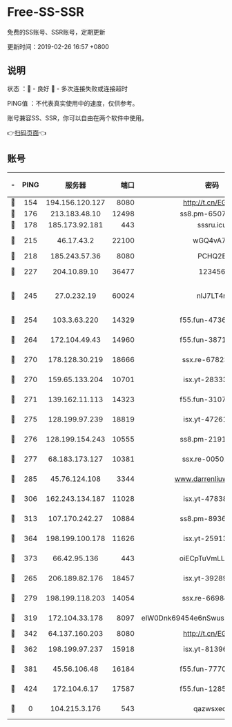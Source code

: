 # Free-SS-SSR

免费的SS账号、SSR账号，定期更新

更新时间：2019-02-26 16:57 +0800

## 说明

状态     ：🙂 - 良好 🙁 - 多次连接失败或连接超时

PING值   ：不代表真实使用中的速度，仅供参考。

账号兼容SS、SSR，你可以自由在两个软件中使用。

👉[扫码页面](https://liesauer.github.io/free-ss-ssr.github.io/)👈

## 账号

|-|PING|服务器|端口|密码|加密方式|区域|
|:----:|:----:|:-----:|-----:|:----:|:----:|:----:|
|🙂|154|194.156.120.127|8080|http://t.cn/EGJIyrl|rc4-md5|RU|
|🙂|176|213.183.48.10|12498|ss8.pm-65077768|rc4-md5|RU|
|🙂|178|185.173.92.181|443|sssru.icu|rc4-md5|RU|
|🙂|215|46.17.43.2|22100|wGQ4vA7D|aes-256-gcm|RU|
|🙂|218|185.243.57.36|8080|PCHQ2E|rc4-md5|US|
|🙂|227|204.10.89.10|36477|123456|aes-256-cfb|US|
|🙂|245|27.0.232.19|60024|nIJ7LT4n|xchacha20-ietf-poly1305|HK|
|🙂|254|103.3.63.220|14329|f55.fun-47367810|aes-256-cfb|SG|
|🙂|264|172.104.49.43|14960|f55.fun-38711662|aes-256-cfb|SG|
|🙂|270|178.128.30.219|18666|ssx.re-67823309|aes-256-cfb|SG|
|🙂|270|159.65.133.204|10701|isx.yt-28333827|aes-256-cfb|SG|
|🙂|271|139.162.11.113|14323|f55.fun-31072874|aes-256-cfb|SG|
|🙂|275|128.199.97.239|18819|isx.yt-47261085|aes-256-cfb|SG|
|🙂|276|128.199.154.243|10555|ss8.pm-21916657|aes-256-cfb|SG|
|🙂|277|68.183.173.127|10381|ssx.re-00501672|aes-256-cfb|US|
|🙂|285|45.76.124.108|3344|www.darrenliuwei.com|aes-256-cfb|AU|
|🙂|306|162.243.134.187|11028|isx.yt-47838069|aes-256-cfb|US|
|🙂|313|107.170.242.27|10884|ss8.pm-89367697|aes-256-cfb|US|
|🙂|364|198.199.100.178|11626|isx.yt-25913168|aes-256-cfb|US|
|🙂|373|66.42.95.136|443|oiECpTuVmLLxk4Ts|aes-256-cfb|US|
|🙂|265|206.189.82.176|18457|isx.yt-39289434|aes-256-cfb|SG|
|🙂|279|198.199.118.203|14054|ssx.re-66984414|aes-256-cfb|US|
|🙂|319|172.104.33.178|8097|eIW0Dnk69454e6nSwuspv9DmS201tQ0D|aes-256-cfb|SG|
|🙂|342|64.137.160.203|8080|http://t.cn/EGJIyrl|rc4-md5|CA|
|🙁|362|198.199.97.237|15918|isx.yt-81396209|aes-256-cfb|US|
|🙁|381|45.56.106.48|16184|f55.fun-77705055|aes-256-cfb|US|
|🙁|424|172.104.6.17|17587|f55.fun-12854977|aes-256-cfb|US|
|🙁|0|104.215.3.176|543|qazwsxedc|aes-256-gcm|JP|
